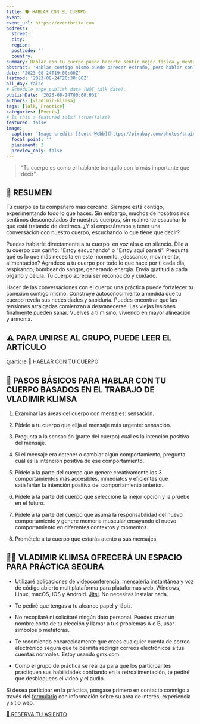 ```yaml
---
title: 🗣️ HABLAR CON EL CUERPO
event: 
event_url: https://eventbrite.com
address:
  street: 
  city: 
  region: 
  postcode: ''
  country: 
summary: Hablar con tu cuerpo puede hacerte sentir mejor física y mentalmente
abstract: 'Hablar contigo mismo puede parecer extraño, pero hablar con tu cuerpo puede tener beneficios reales para tu salud y bienestar. Al hablar en voz alta, envías mensajes a tu subconsciente que pueden hacer que te sientas mejor física y mentalmente'
date: '2023-08-24T19:00:00Z'
lastmod: '2023-08-24T20:30:00Z'
all_day: false
# Schedule page publish date (NOT talk date).
publishDate: '2023-08-24T00:00:00Z'
authors: [vladimir-klimsa]
tags: [Talk, Practice]
categories: [Events]
# Is this a featured talk? (true/false)
featured: false
image:
  caption: 'Image credit: [Scott Webb](https://pixabay.com/photos/training-muscles-arms-blonde-828726/)'
  focal_point: ''
  placement: 3
  preview_only: false
---
```


> “Tu cuerpo es como el hablante tranquilo con lo más importante que decir”.

## 📄 RESUMEN

Tu cuerpo es tu compañero más cercano. Siempre está contigo, experimentando todo lo que haces. Sin embargo, muchos de nosotros nos sentimos desconectados de nuestros cuerpos, sin realmente escuchar lo que está tratando de decirnos. ¿Y si empezáramos a tener una conversación con nuestro cuerpo, escuchando lo que tiene que decir?

Puedes hablarle directamente a tu cuerpo, en voz alta o en silencio. Dile a tu cuerpo con cariño: "Estoy escuchando" o "Estoy aquí para ti". Pregunta qué es lo que más necesita en este momento: ¿descanso, movimiento, alimentación? Agradece a tu cuerpo por todo lo que hace por ti cada día, respirando, bombeando sangre, generando energía. Envía gratitud a cada órgano y célula. Tu cuerpo aprecia ser reconocido y cuidado. 

Hacer de las conversaciones con el cuerpo una práctica puede fortalecer tu conexión contigo mismo. Construye autoconocimiento a medida que tu cuerpo revela sus necesidades y sabiduría. Puedes encontrar que las tensiones arraigadas comienzan a desvanecerse. Las viejas lesiones finalmente pueden sanar. Vuelves a ti mismo, viviendo en mayor alineación y armonía.

## ⚠️ PARA UNIRSE AL GRUPO, PUEDE LEER EL ARTÍCULO 

[@article 📜 HABLAR CON TU CUERPO](/es/post/20230828-talking-body)

## 👣 PASOS BÁSICOS PARA HABLAR CON TU CUERPO BASADOS EN EL TRABAJO DE VLADIMIR KLIMSA

1. Examinar las áreas del cuerpo con mensajes: sensación.

2. Pídele a tu cuerpo que elija el mensaje más urgente: sensación.

3. Pregunta a la sensación (parte del cuerpo) cuál es la intención positiva del mensaje. 

4. Si el mensaje era detener o cambiar algún comportamiento, pregunta cuál es la intención positiva de ese comportamiento.

5. Pídele a la parte del cuerpo que genere creativamente los 3 comportamientos más accesibles, inmediatos y eficientes que satisfarían la intención positiva del comportamiento anterior.

6. Pídele a la parte del cuerpo que seleccione la mejor opción y la pruebe en el futuro.

7. Pídele a la parte del cuerpo que asuma la responsabilidad del nuevo comportamiento y genere memoria muscular ensayando el nuevo comportamiento en diferentes contextos y momentos.

8. Prométele a tu cuerpo que estarás atento a sus mensajes.

## 👨‍🦲 VLADIMIR KLIMSA OFRECERÁ UN ESPACIO PARA PRÁCTICA SEGURA

- Utilizaré aplicaciones de videoconferencia, mensajería instantánea y voz de código abierto multiplataforma para plataformas web, Windows, Linux, macOS, iOS y Android. [Jitsi](https://en.wikipedia.org/wiki/Jitsi). No necesitas instalar nada.

- Te pediré que tengas a tu alcance papel y lápiz.

- No recopilaré ni solicitaré ningún dato personal. Puedes crear un nombre corto de tu elección y llamar a tus problemas A o B, usar símbolos o metáforas.

- Te recomiendo encarecidamente que crees cualquier cuenta de correo electrónico segura que te permita redirigir correos electrónicos a tus cuentas normales. Estoy usando gmx.com.

- Como el grupo de práctica se realiza para que los participantes practiquen sus habilidades confiando en la retroalimentación, te pediré que desbloquees el video y el audio.

Si desea participar en la práctica, póngase primero en contacto conmigo a través del [formulario](/es/#contacto) con información sobre su área de interés, experiencia y sitio web.

<a href="/es/#contacto" aria-label="RESERVA TU ASIENTO" class="btn btn-danger btn-block text-white">🎫 RESERVA TU ASIENTO</a>